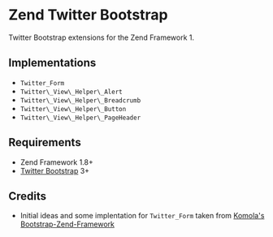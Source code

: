 # Zend Twitter Bootstrap

Twitter Bootstrap extensions for the Zend Framework 1.

## Implementations

* `Twitter_Form`
* `Twitter\_View\_Helper\_Alert`
* `Twitter\_View\_Helper\_Breadcrumb`
* `Twitter\_View\_Helper\_Button`
* `Twitter\_View\_Helper\_PageHeader`

## Requirements

* Zend Framework 1.8+
* [Twitter Bootstrap](http://getbootstrap.com) 3+

## Credits

* Initial ideas and some implentation for `Twitter_Form` taken from [Komola's Bootstrap-Zend-Framework](https://github.com/komola/Bootstrap-Zend-Framework)
